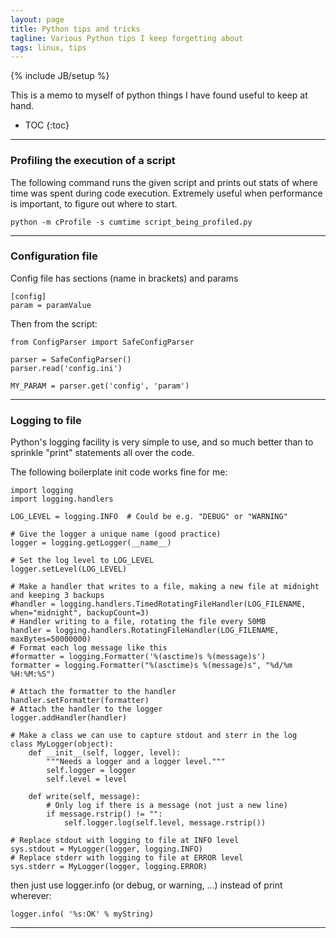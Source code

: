 ```yaml
---
layout: page
title: Python tips and tricks
tagline: Various Python tips I keep forgetting about
tags: linux, tips
---
```

{% include JB/setup %}

This is a memo to myself of python things I have found useful to keep at hand.

* TOC
{:toc}

--- 

### Profiling the execution of a script

The following command runs the given script and prints out stats of where time was spent during code execution. Extremely useful when performance is important, to figure out where to start.
	
	python -m cProfile -s cumtime script_being_profiled.py

---

### Configuration file

Config file has sections (name in brackets) and  params

	[config]
	param = paramValue

Then from the script:

	from ConfigParser import SafeConfigParser

	parser = SafeConfigParser()
	parser.read('config.ini')

	MY_PARAM = parser.get('config', 'param')

---

### Logging to file

Python's logging facility is very simple to use, and so much better than to sprinkle "print" statements all over the code. 

The following boilerplate init code works fine for me:

	import logging
	import logging.handlers

	LOG_LEVEL = logging.INFO  # Could be e.g. "DEBUG" or "WARNING"

	# Give the logger a unique name (good practice)
	logger = logging.getLogger(__name__)

	# Set the log level to LOG_LEVEL
	logger.setLevel(LOG_LEVEL)

	# Make a handler that writes to a file, making a new file at midnight and keeping 3 backups
	#handler = logging.handlers.TimedRotatingFileHandler(LOG_FILENAME, when="midnight", backupCount=3)
	# Handler writing to a file, rotating the file every 50MB
	handler = logging.handlers.RotatingFileHandler(LOG_FILENAME, maxBytes=50000000)
	# Format each log message like this
	#formatter = logging.Formatter('%(asctime)s %(message)s')
	formatter = logging.Formatter("%(asctime)s %(message)s", "%d/%m %H:%M:%S")

	# Attach the formatter to the handler
	handler.setFormatter(formatter)
	# Attach the handler to the logger
	logger.addHandler(handler)

	# Make a class we can use to capture stdout and sterr in the log
	class MyLogger(object):
		def __init__(self, logger, level):
			"""Needs a logger and a logger level."""
			self.logger = logger
			self.level = level

		def write(self, message):
			# Only log if there is a message (not just a new line)
			if message.rstrip() != "":
				self.logger.log(self.level, message.rstrip())

	# Replace stdout with logging to file at INFO level
	sys.stdout = MyLogger(logger, logging.INFO)
	# Replace stderr with logging to file at ERROR level
	sys.stderr = MyLogger(logger, logging.ERROR)


then just use logger.info (or debug, or warning, ...) instead of print wherever:

	logger.info( '%s:OK' % myString)


--- 

